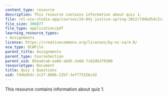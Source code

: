 ```yaml
---
content_type: resource
description: This resource contains information about quiz 1.
file: /ol-ocw-studio-app/courses/24-04j-justice-spring-2012/7d4bd5dc2c27860b22b71ef77315bc42_MIT24_04JS12_quiz1.pdf
file_size: 366877
file_type: application/pdf
learning_resource_types:
- Assignments
license: https://creativecommons.org/licenses/by-nc-sa/4.0/
ocw_type: OCWFile
parent_title: Assignments
parent_type: CourseSection
parent_uid: 85eadca6-ea0d-ab95-2e68-7c82d6379300
resourcetype: Document
title: Quiz 1 Questions
uid: 7d4bd5dc-2c27-860b-22b7-1ef77315bc42
---
```

This resource contains information about quiz 1.